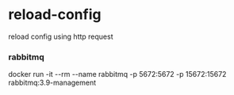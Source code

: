 # reload-config
reload config using http request 

### rabbitmq
docker run -it --rm --name rabbitmq -p 5672:5672 -p 15672:15672 rabbitmq:3.9-management